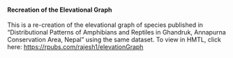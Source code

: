 #### Recreation of the Elevational Graph
This is a re-creation of the elevational graph of species published in “Distributional Patterns of Amphibians and Reptiles in Ghandruk, Annapurna Conservation Area, Nepal” using the same dataset. To view in HMTL, click here: https://rpubs.com/rajesh1/elevationGraph
